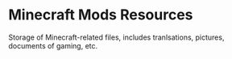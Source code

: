 # Minecraft Mods Resources

Storage of Minecraft-related files, includes tranlsations, pictures, documents of gaming, etc.
